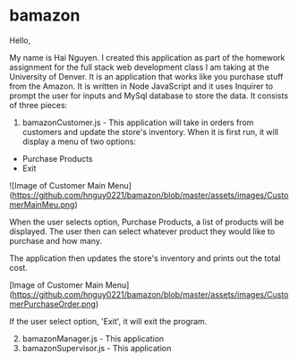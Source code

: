 # bamazon

Hello,

My name is Hai Nguyen. I created this application as part of the homework assignment for the full stack web development class I am taking at the University of Denver. It is an application that works like you purchase stuff from the Amazon. It is written in Node JavaScript and it uses Inquirer to prompt the user for inputs and MySql database to store the data. It consists of three pieces:

1. bamazonCustomer.js - This application will take in orders from customers and update the store's inventory. When it is first run, it will display a menu of two options:
* Purchase Products
* Exit

![Image of Customer Main Menu]
(https://github.com/hnguy0221/bamazon/blob/master/assets/images/CustomerMainMeu.png)

When the user selects option, Purchase Products, a list of products will be displayed. The user then can select whatever product they would like to purchase and how many. 

The application then updates the store's inventory and prints out the total cost.

[Image of Customer Main Menu]
(https://github.com/hnguy0221/bamazon/blob/master/assets/images/CustomerPurchaseOrder.png)

If the user select option, 'Exit', it will exit the program.

2. bamazonManager.js - This application 
3. bamazonSupervisor.js - This application 
